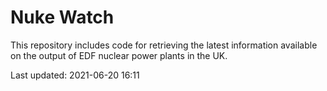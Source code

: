 # Nuke Watch

This repository includes code for retrieving the latest information available on the output of EDF nuclear power plants in the UK.

Last updated: 2021-06-20 16:11